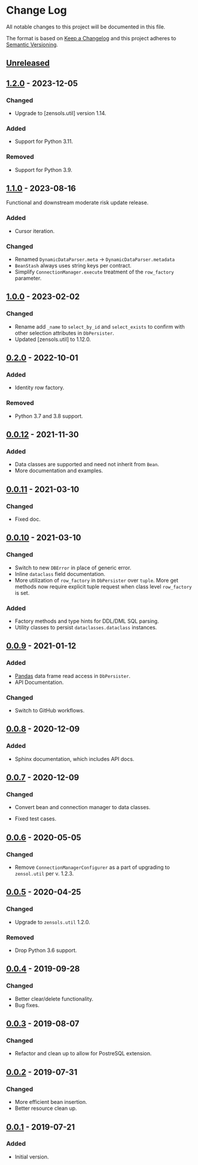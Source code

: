 # Change Log
All notable changes to this project will be documented in this file.

The format is based on [Keep a Changelog](http://keepachangelog.com/)
and this project adheres to [Semantic Versioning](http://semver.org/).


## [Unreleased]


## [1.2.0] - 2023-12-05
### Changed
- Upgrade to [zensols.util] version 1.14.

### Added
- Support for Python 3.11.

### Removed
- Support for Python 3.9.


## [1.1.0] - 2023-08-16
Functional and downstream moderate risk update release.

### Added
- Cursor iteration.

### Changed
- Renamed `DynamicDataParser.meta` -> `DynamicDataParser.metadata`
- `BeanStash` always uses string keys per contract.
- Simplify `ConnectionManager.execute` treatment of the `row_factory`
  parameter.


## [1.0.0] - 2023-02-02
### Changed
- Rename add `_name` to `select_by_id` and `select_exists` to confirm with
  other selection attributes in `DbPersister`.
- Updated [zensols.util] to 1.12.0.


## [0.2.0] - 2022-10-01
### Added
- Identity row factory.

### Removed
- Python 3.7 and 3.8 support.


## [0.0.12] - 2021-11-30
### Added
- Data classes are supported and need not inherit from `Bean`.
- More documentation and examples.


## [0.0.11] - 2021-03-10
### Changed
- Fixed doc.


## [0.0.10] - 2021-03-10
### Changed
- Switch to new `DBError` in place of generic error.
- Inline `dataclass` field documentation.
- More utilization of `row_factory` in `DbPersister` over `tuple`.  More get
  methods now require explicit tuple request when class level `row_factory` is
  set.
### Added
- Factory methods and type hints for DDL/DML SQL parsing.
- Utility classes to persist `dataclasses.dataclass` instances.


## [0.0.9] - 2021-01-12
### Added
- [Pandas] data frame read access in `DbPersister`.
- API Documentation.
### Changed
- Switch to GitHub workflows.


## [0.0.8] - 2020-12-09
### Added
- Sphinx documentation, which includes API docs.


## [0.0.7] - 2020-12-09
### Changed
- Convert bean and connection manager to data classes.

- Fixed test cases.


## [0.0.6] - 2020-05-05
### Changed
- Remove `ConnectionManagerConfigurer` as a part of upgrading to `zensol.util`
  per v. 1.2.3.


## [0.0.5] - 2020-04-25
### Changed
- Upgrade to ``zensols.util`` 1.2.0.
### Removed
- Drop Python 3.6 support.


## [0.0.4] - 2019-09-28
### Changed
- Better clear/delete functionality.
- Bug fixes.


## [0.0.3] - 2019-08-07
### Changed
- Refactor and clean up to allow for PostreSQL extension.


## [0.0.2] - 2019-07-31
### Changed
- More efficient bean insertion.
- Better resource clean up.


## [0.0.1] - 2019-07-21
### Added
- Initial version.


<!-- links -->
[Unreleased]: https://github.com/plandes/dbutil/compare/v1.2.0...HEAD
[1.2.0]: https://github.com/plandes/dbutil/compare/v1.1.0...v1.2.0
[1.1.0]: https://github.com/plandes/dbutil/compare/v1.0.0...v1.1.0
[1.0.0]: https://github.com/plandes/dbutil/compare/v0.2.0...v1.0.0
[0.2.0]: https://github.com/plandes/dbutil/compare/v0.0.12...v0.2.0
[0.0.12]: https://github.com/plandes/dbutil/compare/v0.0.11...v0.0.12
[0.0.11]: https://github.com/plandes/dbutil/compare/v0.0.10...v0.0.11
[0.0.10]: https://github.com/plandes/dbutil/compare/v0.0.9...v0.0.10
[0.0.9]: https://github.com/plandes/dbutil/compare/v0.0.8...v0.0.9
[0.0.8]: https://github.com/plandes/dbutil/compare/v0.0.7...v0.0.8
[0.0.7]: https://github.com/plandes/dbutil/compare/v0.0.6...v0.0.7
[0.0.6]: https://github.com/plandes/dbutil/compare/v0.0.5...v0.0.6
[0.0.5]: https://github.com/plandes/dbutil/compare/v0.0.4...v0.0.5
[0.0.4]: https://github.com/plandes/dbutil/compare/v0.0.3...v0.0.4
[0.0.3]: https://github.com/plandes/dbutil/compare/v0.0.2...v0.0.3
[0.0.2]: https://github.com/plandes/dbutil/compare/v0.0.1...v0.0.2
[0.0.1]: https://github.com/plandes/dbutil/compare/v0.0.0...v0.0.1


[Pandas]: https://pandas.pydata.org
